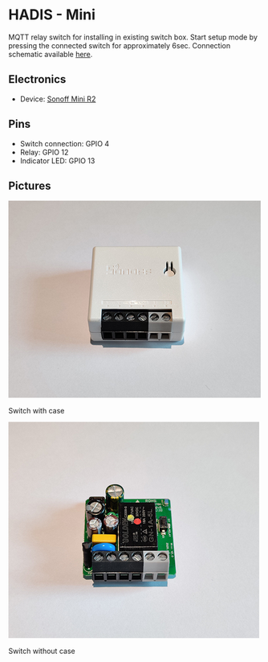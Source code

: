 # HADIS - Mini

MQTT relay switch for installing in existing switch box.
Start setup mode by pressing the connected switch for approximately 6sec. Connection schematic available [here](./assets/MiniSchematic.pdf).

## Electronics
* Device: [Sonoff Mini R2](https://sonoff.tech/product/wifi-diy-smart-switches/sonoff-minir2)

## Pins
* Switch connection: GPIO 4
* Relay: GPIO 12
* Indicator LED: GPIO 13

## Pictures

![Mini front](./assets/Thumb/Mini-Front.jpg)

Switch with case

![Mini inside](./assets/Thumb/Mini-Inside.jpg)

Switch without case
